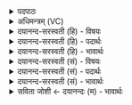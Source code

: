 <details><summary>पदपाठः</summary>

विश्वे॑षाम्। अदि॑तिः। य॒ज्ञिया॑नाम्। विश्वे॑षाम्। अति॑थिः। मानु॑षाणाम्। अ॒ग्निः। दे॒वाना॑म्। अवः॑। आ॒वृ॒णा॒न इत्या॑ऽवृ॒णा॒नः। सु॒मृडी॒क इति॑ सुऽमृडी॒कः। भ॒व॒तु॒। जा॒तवे॑दा॒ इति॑ जा॒तऽवे॑दाः। १६।
</details>

<details><summary>अधिमन्त्रम् (VC)</summary>

- अग्निर्देवता
- गोतम ऋषिः
- स्वराट्पङ्क्तिः
- पञ्चमः
</details>

<details><summary>दयानन्द-सरस्वती (हि) - विषयः</summary>

फिर उसी विषय को अगले मन्त्र में कहा है ॥
</details>

<details><summary>दयानन्द-सरस्वती (हि) - पदार्थः</summary>

पदार्थान्वयभाषाः -  हे सभापते ! आप (विश्वेषाम्) सब (यज्ञियानाम्) पूजा सत्कार के योग्य (देवानाम्) विद्वानों के बीच (अदितिः) अखण्डित बुद्धिवाले (विश्वेषाम्) सब (मानुषाणाम्) मनुष्यों में (अतिथिः) पूजनीय (अवः) रक्षा आदि को (आवृणानः) अच्छे प्रकार स्वीकार करते हुए (सुमृडीकः) सुन्दर सुख देनेवाले (जातवेदाः) विद्या और योग के अभ्यास से प्रसिद्ध बुद्धिवाले (अग्निः) तेजस्वी राजा (भवतु) हूजिये ॥१६ ॥
</details>

<details><summary>दयानन्द-सरस्वती (हि) - भावार्थः</summary>

भावार्थभाषाः -  मनुष्यों को चाहिये कि जो सब विद्वानों में गम्भीर बुद्धिवाला, सब मनुष्यों में माननीय प्रजा की रक्षा आदि राजकार्य को स्वीकार करता, सब सुखों का दाता और वेदादि शास्त्रों का जाननेवाला शूरवीर हो, उसी को राजा करें ॥१६ ॥
</details>

<details><summary>दयानन्द-सरस्वती (सं) - विषयः</summary>

पुनस्तमेव विषयमाह ॥
</details>

<details><summary>दयानन्द-सरस्वती (सं) - पदार्थः</summary>

पदार्थान्वयभाषाः -  हे सभापते ! भवान् विश्वेषां यज्ञियानां देवानां मध्येऽदितिर्विश्वेषां मानुषाणामतिथिरव आवृणानः सुमृडीको जातवेदा अग्निर्भवतु ॥१६ ॥
</details>

<details><summary>दयानन्द-सरस्वती (सं) - भावार्थः</summary>

भावार्थभाषाः -  मनुष्यैर्यः सर्वेषु विद्वत्सु गम्भीरबुद्धिः, सर्वमनुष्येषु मान्यः, प्रजारक्षादिराजकार्यं स्वीकुर्वाणः, सर्वसुखदाता, वेदादिशास्त्रवेत्ता शूरो भवेत्, स राजा कर्तव्यः ॥१६ ॥
</details>

<details><summary>सविता जोशी ← दयानन्दः (म) - भावार्थः</summary>

भावार्थभाषाः -  विद्वानांमध्ये गंभीर, बुद्धिमान, सर्व माणसांमध्ये माननीय, प्रजेचे रक्षण करणारा, राज्यकारभार करणारा, सर्व सुख देणारा, वेदादी शास्रे जाणणारा, शूर वीर असेल त्यालाच माणसांनी राजा करावे.
</details>